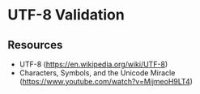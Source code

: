 # UTF-8 Validation
## Resources
* UTF-8 (https://en.wikipedia.org/wiki/UTF-8)
* Characters, Symbols, and the Unicode Miracle (https://www.youtube.com/watch?v=MijmeoH9LT4)
